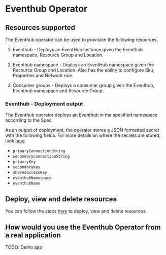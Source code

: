 # Eventhub Operator

## Resources supported

The Eventhub operator can be used to provision the following resources.

1. Eventhub - Deploys an EventHub instance given the Eventhub namespace, Resource Group and Location.

2. Eventhub namespace - Deploys an EventHub namespace given the Resource Group and Location. Also has the ability to configure Sku, Properties and Network rule.

3. Consumer groups - Deploys a consumer group given the Eventhub, Eventhub namespace and Resource Group.

### Eventhub - Deployment output

The Eventhub operator deploys an Eventhub in the specified namespace according to the Spec.

As an output of deployment, the operator stores a JSON formatted secret with the following fields. For more details on where the secrets are stored, look [here](/docs/secrets.md)

- `primaryConnectionString`
- `secondaryConnectionString`
- `primaryKey`
- `secondaryKey`
- `sharedaccessKey`
- `eventhubNamespace`
- `eventhubName`

## Deploy, view and delete resources

You can follow the steps [here](/docs/customresource.md) to deploy, view and delete resources.

## How would you use the Eventhub Operator from a real application

TODO: Demo app
